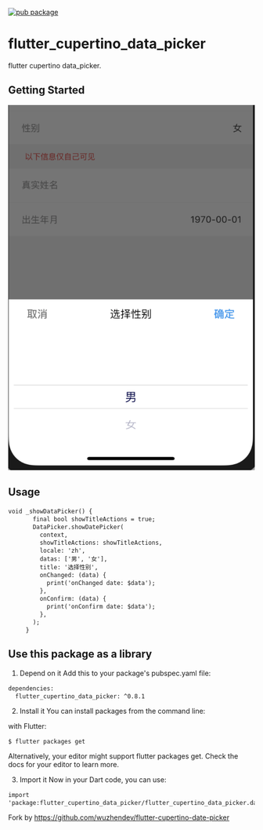 [![pub package](https://img.shields.io/badge/pub-0.8.1-brightgreen.svg)](https://pub.dartlang.org/packages/flutter_cupertino_data_picker)

# flutter_cupertino_data_picker

flutter cupertino data_picker.

## Getting Started

![Screenshot](screenshots/demo.png)

## Usage

```  
void _showDataPicker() {
       final bool showTitleActions = true;
       DataPicker.showDatePicker(
         context,
         showTitleActions: showTitleActions,
         locale: 'zh',
         datas: ['男', '女'],
         title: '选择性别',
         onChanged: (data) {
           print('onChanged date: $data');
         },
         onConfirm: (data) {
           print('onConfirm date: $data');
         },
       );
     }
```

## Use this package as a library
1. Depend on it
Add this to your package's pubspec.yaml file:

```
dependencies:
  flutter_cupertino_data_picker: ^0.8.1
```

2. Install it
You can install packages from the command line:

with Flutter:

```
$ flutter packages get
```

Alternatively, your editor might support flutter packages get. Check the docs for your editor to learn more.

3. Import it
Now in your Dart code, you can use:

```
import 'package:flutter_cupertino_data_picker/flutter_cupertino_data_picker.dart';
```

Fork by https://github.com/wuzhendev/flutter-cupertino-date-picker
